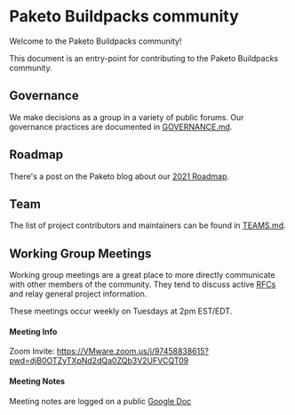 # Paketo Buildpacks community

Welcome to the Paketo Buildpacks community!

This document is an entry-point for contributing to the Paketo Buildpacks community.

## Governance
We make decisions as a group in a variety of public forums. Our governance practices are documented in [GOVERNANCE.md](GOVERNANCE.md).



## Roadmap
There's a post on the Paketo blog about our [2021 Roadmap](https://blog.paketo.io/posts/2021-roadmap).



## Team
The list of project contributors and maintainers can be found in [TEAMS.md](TEAMS.md).



## Working Group Meetings

Working group meetings are a great place to more directly communicate with other members of the community. They tend to discuss active [RFCs](https://github.com/paketo-buildpacks/rfcs) and relay general project information.

These meetings occur weekly on Tuesdays at 2pm EST/EDT.

#### Meeting Info

Zoom Invite: https://VMware.zoom.us/j/97458838615?pwd=djB0OTZyTXpNd2dQa0ZQb3V2UFVCQT09

#### Meeting Notes

Meeting notes are logged on a public [Google Doc](https://docs.google.com/document/d/1V1jtZmjpivMsWdoYOrGlaK4exoIezn2r4Lf3XcPxduQ/view)

